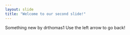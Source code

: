 ```yaml
---
layout: slide
title: "Welcome to our second slide!"
---
```

Something new by drthomas1
Use the left arrow to go back!
